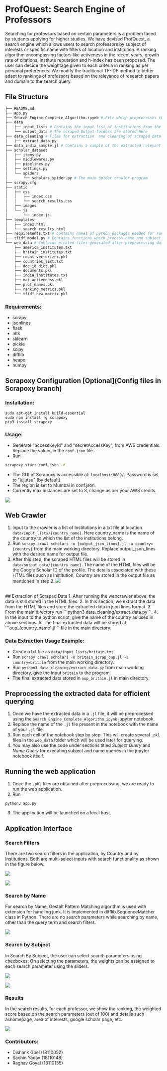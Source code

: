 # ProfQuest: Search Engine of Professors

Searching for professors based on certain parameters is a problem faced by students applying for higher studies. We have devised ProfQuest, a search engine which allows users to search professors by subject of interests or specific name with filters of location and institution. A ranking algorithm encompassing factors like activeness in the recent years, growth rate of citations, institute reputation and h-index has been proposed. The user can decide the weightage given to each criteria in ranking as per personal preferences. We modify the traditional TF-IDF method to better adapt to rankings of professors based on the relevance of research papers and domain to the search query.


## File Structure
```bash
├── README.md
├── app.py
├── Search_Engine_Complete_Algorithm.ipynb # File which preprocesses the extracted data and stores it in pickle format for faster querying, also contains code for querying
├── data
│   ├── input_lists # Contains the input list of institutions from the user for Scraper
│   └── output_data # The scraped Output folders are stored here
├── data_cleaning # Files for extraction  and cleaning of scraped data
│   ├── extract_data.py
├── data_india_sample.jl # Contains a sample of the extracted relevant information from the google scholar pages of the professors
├── scholar_dataset
│   ├── items.py
│   ├── middlewares.py
│   ├── pipelines.py
│   ├── settings.py
│   └── spiders
│       └── scholars_spider.py # The main spider crawler program
├── scrapy.cfg
├── static
│   ├── css
│   │   ├── index.css
│   │   └── search_results.css
│   ├── images
│   └── js
│       └── index.js
├── templates
│   ├── index.html
│   └── search_results.html
├── requirements.txt # Contains names of python packages needed for running code
├── tfidf_model.py # Contains functions which process name and subject queries
└── web_data # Contains pickled files generated after preprocessing dataset
    ├── america_institutes.txt
    ├── britain_institutes.txt
    ├── count_vectorizer.pkl
    ├── countries_list.txt
    ├── doc_id_dict.pkl
    ├── documents.pkl
    ├── india_institutes.txt
    ├── mat_activeness.pkl
    ├── prof_names.pkl
    ├── ranking_metrics.pkl
    └── tfidf_new_matrix.pkl
```


### Requirements:
- scrapy
- jsonlines
- flask
- nltk
- sklearn
- pickle
- scipy
- difflib
- heapq
- numpy


## Scrapoxy Configuration [Optional](Config files in Scrapoxy branch)
### Installation:
```
sudo apt-get install build-essential
sudo npm install -g scrapoxy
pip3 install scrapoxy
```
### Usage:
- Generate "accessKeyId" and "secretAccessKey", from AWS credentials. Replace the values in the `conf.json` file.
- Run 
```bash
scrapoxy start conf.json -d   
```
- The GUI of Scrapoxy is accessible at: `localhost:8889/`. Password is set to "jujutsu" (by default). 
- The region is set to Mumbai in conf.json.
- Currently max instances are set to 3, change as per your AWS credits.

![](assets/scrapoxy_image.PNG)
<br>

## Web Crawler
1. Input to the crawler is a list of Institutions in a txt file at location ```data/input_lists/{country_name}```. Here country_name is the name of the country to which the list of the institutions belong.
2. Run ```scrapy crawl scholars -o {output_json_lines}.jl -a country={country}``` from the main working directory. Replace output_json_lines with the desired name for output file.
3. After this step, the scraped HTML files will be stored in ```data/output_data/{country_name}```. The name of the HTML files will be the Google Scholar ID of the profile. The details associated with these HTML files such as Institution, Country are stored in the output file as mentioned in step 2.
![](assets/crawling_methodology.png)

<br>
## Extraction of Scraped Data
1. After running the webcrawler above, the data is still stored in the HTML files.
2. In this section, we extract the data from the HTML files and store the extracted data in json lines format.
3. From the main directory run ```python3 data_cleaning/extract_data.py```. 
4. In the input to the python script, give the name of the country as used in above sections.
5. The final extracted data will be stored at ```oup_{country_name}.jl``` file in the main directory.

### Data Extraction Usage Example:
- Create a txt file as `data/input_lists/britain.txt`.
- Run ```scrapy crawl scholars -o britain_scrap_oup.jl -a country=britain``` from the main working directory. 
- Run ```python3 data_cleaning/extract_data.py``` from main working directory, give the input `britain` to the program.
- The final extracted data stored in `oup_britain.jl` in main directory.
  
## Preprocessing the extracted data for efficient querying
1. Once we have the extracted data in a `.jl` file, it will be preprocessed using the `Search_Engine_Complete_Algorithm.ipynb` jupyter notebook.
2. Replace the name of the `.jl` file present in the notebook with the name of your `.jl` file.
3. Run each cell of the notebook step by step. This will create several `.pkl` files in the `web_data` folder which will be used later for querying. 
4. You may also use the code under sections titled *Subject Query* and *Name Query* for executing subject and name queries in the jupyter notebook itself. 

## Running the web application
1. Once the `.pkl` files are obtained after preprocessing, we are ready to run the web application.
2. Run
```bash
python3 app.py
```
3. The application will be launched on a local host.

## Application Interface

### Search Filters
There are two search filters in the application, by Country and by Institutions. Both are multi-select inputs with search functionality as shown in the figure below.

![](assets/country_filter.png)

![](assets/institute_filter.png)
<br>

### Search by Name
For search by Name, Gestalt Pattern Matching algorithm is used with extension for handling junk. It is implemented in difflib.SequenceMatcher class in Python. There are no search parameters while searching by name, other than the query term and search filters.

![](assets/search_by_name.png)
<br>

### Search by Subject
In Search By Subject, the user can select search parameters using checboxes. On selecting the parameters, the weights can be assigned to each search parameter using the sliders.

![](assets/search_subject_parameters.png)

![](assets/search_subject_parameter_sliders.png)
<br>

### Results
In the search results, for each professor, we show the ranking, the weighted score based on the search parameters (out of 100) and details such ashomepage, area of interests, google scholar page, etc.

![](assets/search_result.png)
<br>


### Contributors:
- Dishank Goel (18110052)
- Sachin Yadav (18110148)
- Raghav Goyal (18110135)

